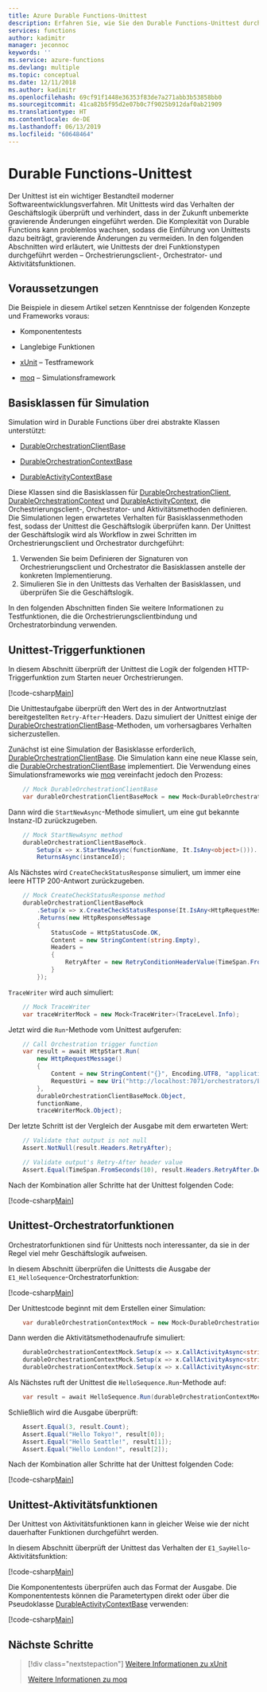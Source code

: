 ```yaml
---
title: Azure Durable Functions-Unittest
description: Erfahren Sie, wie Sie den Durable Functions-Unittest durchführen.
services: functions
author: kadimitr
manager: jeconnoc
keywords: ''
ms.service: azure-functions
ms.devlang: multiple
ms.topic: conceptual
ms.date: 12/11/2018
ms.author: kadimitr
ms.openlocfilehash: 69cf91f1448e36353f83de7a271abb3b53858bb0
ms.sourcegitcommit: 41ca82b5f95d2e07b0c7f9025b912daf0ab21909
ms.translationtype: HT
ms.contentlocale: de-DE
ms.lasthandoff: 06/13/2019
ms.locfileid: "60648464"
---
```

# <a name="durable-functions-unit-testing"></a>Durable Functions-Unittest

Der Unittest ist ein wichtiger Bestandteil moderner Softwareentwicklungsverfahren. Mit Unittests wird das Verhalten der Geschäftslogik überprüft und verhindert, dass in der Zukunft unbemerkte gravierende Änderungen eingeführt werden. Die Komplexität von Durable Functions kann problemlos wachsen, sodass die Einführung von Unittests dazu beiträgt, gravierende Änderungen zu vermeiden. In den folgenden Abschnitten wird erläutert, wie Unittests der drei Funktionstypen durchgeführt werden – Orchestrierungsclient-, Orchestrator- und Aktivitätsfunktionen.

## <a name="prerequisites"></a>Voraussetzungen

Die Beispiele in diesem Artikel setzen Kenntnisse der folgenden Konzepte und Frameworks voraus:

* Komponententests

* Langlebige Funktionen

* [xUnit](https://xunit.github.io/) – Testframework

* [moq](https://github.com/moq/moq4) – Simulationsframework

## <a name="base-classes-for-mocking"></a>Basisklassen für Simulation

Simulation wird in Durable Functions über drei abstrakte Klassen unterstützt:

* [DurableOrchestrationClientBase](https://azure.github.io/azure-functions-durable-extension/api/Microsoft.Azure.WebJobs.DurableOrchestrationClientBase.html)

* [DurableOrchestrationContextBase](https://azure.github.io/azure-functions-durable-extension/api/Microsoft.Azure.WebJobs.DurableOrchestrationContextBase.html)

* [DurableActivityContextBase](https://azure.github.io/azure-functions-durable-extension/api/Microsoft.Azure.WebJobs.DurableActivityContextBase.html)

Diese Klassen sind die Basisklassen für [DurableOrchestrationClient](https://azure.github.io/azure-functions-durable-extension/api/Microsoft.Azure.WebJobs.DurableOrchestrationClient.html), [DurableOrchestrationContext](https://azure.github.io/azure-functions-durable-extension/api/Microsoft.Azure.WebJobs.DurableOrchestrationContext.html) und [DurableActivityContext](https://azure.github.io/azure-functions-durable-extension/api/Microsoft.Azure.WebJobs.DurableActivityContext.html), die Orchestrierungsclient-, Orchestrator- und Aktivitätsmethoden definieren. Die Simulationen legen erwartetes Verhalten für Basisklassenmethoden fest, sodass der Unittest die Geschäftslogik überprüfen kann. Der Unittest der Geschäftslogik wird als Workflow in zwei Schritten im Orchestrierungsclient und Orchestrator durchgeführt:

1. Verwenden Sie beim Definieren der Signaturen von Orchestrierungsclient und Orchestrator die Basisklassen anstelle der konkreten Implementierung.
2. Simulieren Sie in den Unittests das Verhalten der Basisklassen, und überprüfen Sie die Geschäftslogik.

In den folgenden Abschnitten finden Sie weitere Informationen zu Testfunktionen, die die Orchestrierungsclientbindung und Orchestratorbindung verwenden.

## <a name="unit-testing-trigger-functions"></a>Unittest-Triggerfunktionen

In diesem Abschnitt überprüft der Unittest die Logik der folgenden HTTP-Triggerfunktion zum Starten neuer Orchestrierungen.

[!code-csharp[Main](~/samples-durable-functions/samples/precompiled/HttpStart.cs)]

Die Unittestaufgabe überprüft den Wert des in der Antwortnutzlast bereitgestellten `Retry-After`-Headers. Dazu simuliert der Unittest einige der [DurableOrchestrationClientBase](https://azure.github.io/azure-functions-durable-extension/api/Microsoft.Azure.WebJobs.DurableOrchestrationClientBase.html)-Methoden, um vorhersagbares Verhalten sicherzustellen.

Zunächst ist eine Simulation der Basisklasse erforderlich, [DurableOrchestrationClientBase](https://azure.github.io/azure-functions-durable-extension/api/Microsoft.Azure.WebJobs.DurableOrchestrationClientBase.html). Die Simulation kann eine neue Klasse sein, die [DurableOrchestrationClientBase](https://azure.github.io/azure-functions-durable-extension/api/Microsoft.Azure.WebJobs.DurableOrchestrationClientBase.html) implementiert. Die Verwendung eines Simulationsframeworks wie [moq](https://github.com/moq/moq4) vereinfacht jedoch den Prozess:

```csharp
    // Mock DurableOrchestrationClientBase
    var durableOrchestrationClientBaseMock = new Mock<DurableOrchestrationClientBase>();
```

Dann wird die `StartNewAsync`-Methode simuliert, um eine gut bekannte Instanz-ID zurückzugeben.

```csharp
    // Mock StartNewAsync method
    durableOrchestrationClientBaseMock.
        Setup(x => x.StartNewAsync(functionName, It.IsAny<object>())).
        ReturnsAsync(instanceId);
```

Als Nächstes wird `CreateCheckStatusResponse` simuliert, um immer eine leere HTTP 200-Antwort zurückzugeben.

```csharp
    // Mock CreateCheckStatusResponse method
    durableOrchestrationClientBaseMock
        .Setup(x => x.CreateCheckStatusResponse(It.IsAny<HttpRequestMessage>(), instanceId))
        .Returns(new HttpResponseMessage
        {
            StatusCode = HttpStatusCode.OK,
            Content = new StringContent(string.Empty),
            Headers =
            {
                RetryAfter = new RetryConditionHeaderValue(TimeSpan.FromSeconds(10))
            }
        });
```

`TraceWriter` wird auch simuliert:

```csharp
    // Mock TraceWriter
    var traceWriterMock = new Mock<TraceWriter>(TraceLevel.Info);

```  

Jetzt wird die `Run`-Methode vom Unittest aufgerufen:

```csharp
    // Call Orchestration trigger function
    var result = await HttpStart.Run(
        new HttpRequestMessage()
        {
            Content = new StringContent("{}", Encoding.UTF8, "application/json"),
            RequestUri = new Uri("http://localhost:7071/orchestrators/E1_HelloSequence"),
        },
        durableOrchestrationClientBaseMock.Object,
        functionName,
        traceWriterMock.Object);
 ```

 Der letzte Schritt ist der Vergleich der Ausgabe mit dem erwarteten Wert:

```csharp
    // Validate that output is not null
    Assert.NotNull(result.Headers.RetryAfter);

    // Validate output's Retry-After header value
    Assert.Equal(TimeSpan.FromSeconds(10), result.Headers.RetryAfter.Delta);
```

Nach der Kombination aller Schritte hat der Unittest folgenden Code:

[!code-csharp[Main](~/samples-durable-functions/samples/VSSample.Tests/HttpStartTests.cs)]

## <a name="unit-testing-orchestrator-functions"></a>Unittest-Orchestratorfunktionen

Orchestratorfunktionen sind für Unittests noch interessanter, da sie in der Regel viel mehr Geschäftslogik aufweisen.

In diesem Abschnitt überprüfen die Unittests die Ausgabe der `E1_HelloSequence`-Orchestratorfunktion:

[!code-csharp[Main](~/samples-durable-functions/samples/precompiled/HelloSequence.cs)]

Der Unittestcode beginnt mit dem Erstellen einer Simulation:

```csharp
    var durableOrchestrationContextMock = new Mock<DurableOrchestrationContextBase>();
```

Dann werden die Aktivitätsmethodenaufrufe simuliert:

```csharp
    durableOrchestrationContextMock.Setup(x => x.CallActivityAsync<string>("E1_SayHello", "Tokyo")).ReturnsAsync("Hello Tokyo!");
    durableOrchestrationContextMock.Setup(x => x.CallActivityAsync<string>("E1_SayHello", "Seattle")).ReturnsAsync("Hello Seattle!");
    durableOrchestrationContextMock.Setup(x => x.CallActivityAsync<string>("E1_SayHello", "London")).ReturnsAsync("Hello London!");
```

Als Nächstes ruft der Unittest die `HelloSequence.Run`-Methode auf:

```csharp
    var result = await HelloSequence.Run(durableOrchestrationContextMock.Object);
```

Schließlich wird die Ausgabe überprüft:

```csharp
    Assert.Equal(3, result.Count);
    Assert.Equal("Hello Tokyo!", result[0]);
    Assert.Equal("Hello Seattle!", result[1]);
    Assert.Equal("Hello London!", result[2]);
```

Nach der Kombination aller Schritte hat der Unittest folgenden Code:

[!code-csharp[Main](~/samples-durable-functions/samples/VSSample.Tests/HelloSequenceOrchestratorTests.cs)]

## <a name="unit-testing-activity-functions"></a>Unittest-Aktivitätsfunktionen

Der Unittest von Aktivitätsfunktionen kann in gleicher Weise wie der nicht dauerhafter Funktionen durchgeführt werden.

In diesem Abschnitt überprüft der Unittest das Verhalten der `E1_SayHello`-Aktivitätsfunktion:

[!code-csharp[Main](~/samples-durable-functions/samples/precompiled/HelloSequence.cs)]

Die Komponententests überprüfen auch das Format der Ausgabe. Die Komponententests können die Parametertypen direkt oder über die Pseudoklasse [DurableActivityContextBase](https://azure.github.io/azure-functions-durable-extension/api/Microsoft.Azure.WebJobs.DurableActivityContextBase.html) verwenden:

[!code-csharp[Main](~/samples-durable-functions/samples/VSSample.Tests/HelloSequenceActivityTests.cs)]

## <a name="next-steps"></a>Nächste Schritte

> [!div class="nextstepaction"]
> [Weitere Informationen zu xUnit](https://xunit.github.io/docs/getting-started-dotnet-core)
> 
> [Weitere Informationen zu moq](https://github.com/Moq/moq4/wiki/Quickstart)

